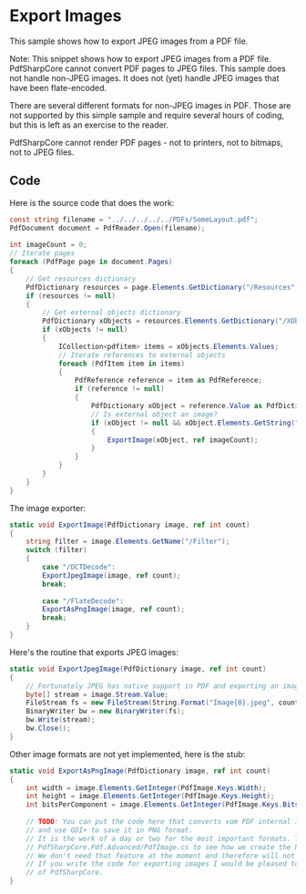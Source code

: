# Export Images

This sample shows how to export JPEG images from a PDF file.

Note: This snippet shows how to export JPEG images from a PDF file. PdfSharpCore cannot convert PDF pages to JPEG files. This sample does not handle non-JPEG images. It does not (yet) handle JPEG images that have been flate-encoded.

There are several different formats for non-JPEG images in PDF. Those are not supported by this simple sample and require several hours of coding, but this is left as an exercise to the reader.

PdfSharpCore cannot render PDF pages - not to printers, not to bitmaps, not to JPEG files.


## Code

Here is the source code that does the work:

```cs
const string filename = "../../../../../PDFs/SomeLayout.pdf";
PdfDocument document = PdfReader.Open(filename);
 
int imageCount = 0;
// Iterate pages
foreach (PdfPage page in document.Pages)
{
    // Get resources dictionary
    PdfDictionary resources = page.Elements.GetDictionary("/Resources");
    if (resources != null)
    {
        // Get external objects dictionary
        PdfDictionary xObjects = resources.Elements.GetDictionary("/XObject");
        if (xObjects != null)
        {
            ICollection<pdfitem> items = xObjects.Elements.Values;
            // Iterate references to external objects
            foreach (PdfItem item in items)
            {
                PdfReference reference = item as PdfReference;
                if (reference != null)
                {
                    PdfDictionary xObject = reference.Value as PdfDictionary;
                    // Is external object an image?
                    if (xObject != null && xObject.Elements.GetString("/Subtype") == "/Image")
                    {
                        ExportImage(xObject, ref imageCount);
                    }
                }
            }
        }
    }
}
```

The image exporter:

```cs
static void ExportImage(PdfDictionary image, ref int count)
{
    string filter = image.Elements.GetName("/Filter");
    switch (filter)
    {
        case "/DCTDecode":
        ExportJpegImage(image, ref count);
        break;
        
        case "/FlateDecode":
        ExportAsPngImage(image, ref count);
        break;
    }
}
```

Here's the routine that exports JPEG images:

```cs
static void ExportJpegImage(PdfDictionary image, ref int count)
{
    // Fortunately JPEG has native support in PDF and exporting an image is just writing the stream to a file.
    byte[] stream = image.Stream.Value;
    FileStream fs = new FileStream(String.Format("Image{0}.jpeg", count++), FileMode.Create, FileAccess.Write);
    BinaryWriter bw = new BinaryWriter(fs);
    bw.Write(stream);
    bw.Close();
}
```

Other image formats are not yet implemented, here is the stub:

```cs
static void ExportAsPngImage(PdfDictionary image, ref int count)
{
    int width = image.Elements.GetInteger(PdfImage.Keys.Width);
    int height = image.Elements.GetInteger(PdfImage.Keys.Height);
    int bitsPerComponent = image.Elements.GetInteger(PdfImage.Keys.BitsPerComponent);
    
    // TODO: You can put the code here that converts vom PDF internal image format to a Windows bitmap
    // and use GDI+ to save it in PNG format.
    // It is the work of a day or two for the most important formats. Take a look at the file
    // PdfSharpCore.Pdf.Advanced/PdfImage.cs to see how we create the PDF image formats.
    // We don't need that feature at the moment and therefore will not implement it.
    // If you write the code for exporting images I would be pleased to publish it in a future release
    // of PdfSharpCore.
}
```
